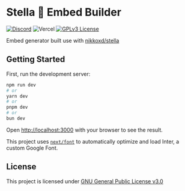 # Stella 💫 Embed Builder

[![Discord](https://img.shields.io/discord/764191923954122752)](https://discord.gg/starrysky)
![Vercel](https://vercelbadge.vercel.app/api/nikkoxd/stella-embed-builder)
[![GPLv3 License](https://img.shields.io/badge/License-GPL%20v3-yellow.svg)](https://opensource.org/licenses/)

Embed generator built use with [nikkoxd/stella](https://github.com/nikkoxd/stella)

## Getting Started

First, run the development server:

```bash
npm run dev
# or
yarn dev
# or
pnpm dev
# or
bun dev
```

Open [http://localhost:3000](http://localhost:3000) with your browser to see the result.

This project uses [`next/font`](https://nextjs.org/docs/basic-features/font-optimization) to automatically optimize and load Inter, a custom Google Font.

## License

This project is licensed under [GNU General Public License v3.0](https://github.com/nikkoxd/stella-embed-builder/blob/main/LICENSE)
